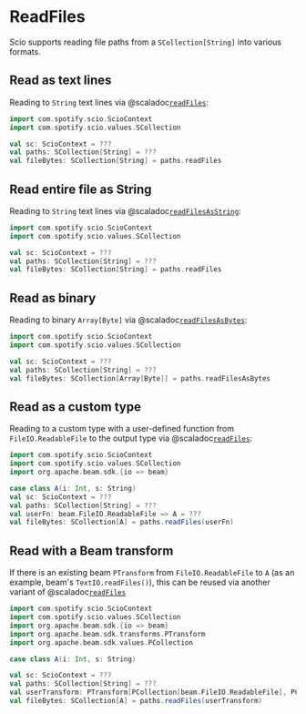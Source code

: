 # ReadFiles

Scio supports reading file paths from a `SCollection[String]` into various formats.

## Read as text lines

Reading to `String` text lines via @scaladoc[`readFiles`](com.spotify.scio.values.SCollection#readFiles(implicitev:T%3C:%3CString):com.spotify.scio.values.SCollection[String]):

```scala mdoc:compile-only
import com.spotify.scio.ScioContext
import com.spotify.scio.values.SCollection

val sc: ScioContext = ???
val paths: SCollection[String] = ???
val fileBytes: SCollection[String] = paths.readFiles
```

## Read entire file as String

Reading to `String` text lines via @scaladoc[`readFilesAsString`](com.spotify.scio.values.SCollection#readFilesAsString(implicitev:T%3C:%3CString):com.spotify.scio.values.SCollection[String]):

```scala mdoc:compile-only
import com.spotify.scio.ScioContext
import com.spotify.scio.values.SCollection

val sc: ScioContext = ???
val paths: SCollection[String] = ???
val fileBytes: SCollection[String] = paths.readFiles
```

## Read as binary

Reading to binary `Array[Byte]` via @scaladoc[`readFilesAsBytes`](com.spotify.scio.values.SCollection#readFilesAsBytes(implicitev:T%3C:%3CString):com.spotify.scio.values.SCollection[Array[Byte]]):

```scala mdoc:compile-only
import com.spotify.scio.ScioContext
import com.spotify.scio.values.SCollection

val sc: ScioContext = ???
val paths: SCollection[String] = ???
val fileBytes: SCollection[Array[Byte]] = paths.readFilesAsBytes
```

## Read as a custom type

Reading to a custom type with a user-defined function from `FileIO.ReadableFile` to the output type via @scaladoc[`readFiles`](com.spotify.scio.values.SCollection#readFiles[A](f:org.apache.beam.sdk.io.FileIO.ReadableFile=%3EA)(implicitevidence$24:com.spotify.scio.coders.Coder[A],implicitev:T%3C:%3CString):com.spotify.scio.values.SCollection[A]):

```scala mdoc:compile-only
import com.spotify.scio.ScioContext
import com.spotify.scio.values.SCollection
import org.apache.beam.sdk.{io => beam}

case class A(i: Int, s: String)
val sc: ScioContext = ???
val paths: SCollection[String] = ???
val userFn: beam.FileIO.ReadableFile => A = ???
val fileBytes: SCollection[A] = paths.readFiles(userFn)
```

## Read with a Beam transform

If there is an existing beam `PTransform` from `FileIO.ReadableFile` to `A` (as an example, beam's `TextIO.readFiles()`), this can be reused via another variant of @scaladoc[`readFiles`](com.spotify.scio.values.SCollection#readFiles[A](filesTransform:org.apache.beam.sdk.transforms.PTransform[org.apache.beam.sdk.values.PCollection[org.apache.beam.sdk.io.FileIO.ReadableFile],org.apache.beam.sdk.values.PCollection[A]],directoryTreatment:org.apache.beam.sdk.io.FileIO.ReadMatches.DirectoryTreatment,compression:org.apache.beam.sdk.io.Compression)(implicitevidence$26:com.spotify.scio.coders.Coder[A],implicitev:T%3C:%3CString):com.spotify.scio.values.SCollection[A])

```scala mdoc:compile-only
import com.spotify.scio.ScioContext
import com.spotify.scio.values.SCollection
import org.apache.beam.sdk.{io => beam}
import org.apache.beam.sdk.transforms.PTransform
import org.apache.beam.sdk.values.PCollection

case class A(i: Int, s: String)

val sc: ScioContext = ???
val paths: SCollection[String] = ???
val userTransform: PTransform[PCollection[beam.FileIO.ReadableFile], PCollection[A]] = ???
val fileBytes: SCollection[A] = paths.readFiles(userTransform)
```